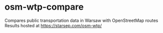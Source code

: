 # osm-wtp-compare
Compares public transportation data in Warsaw with OpenStreetMap routes
Results hosted at https://starsep.com/osm-wtp/
